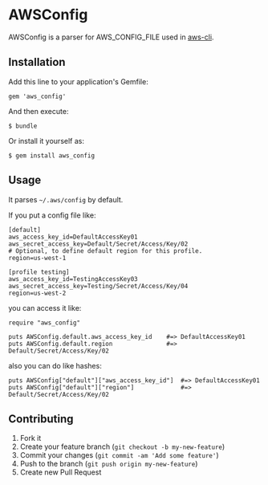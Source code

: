 # AWSConfig

AWSConfig is a parser for AWS_CONFIG_FILE used in [aws-cli](https://github.com/aws/aws-cli).

## Installation

Add this line to your application's Gemfile:

    gem 'aws_config'

And then execute:

    $ bundle

Or install it yourself as:

    $ gem install aws_config

## Usage

It parses `~/.aws/config` by default.

If you put a config file like:

    [default]
    aws_access_key_id=DefaultAccessKey01
    aws_secret_access_key=Default/Secret/Access/Key/02
    # Optional, to define default region for this profile.
    region=us-west-1

    [profile testing]
    aws_access_key_id=TestingAccessKey03
    aws_secret_access_key=Testing/Secret/Access/Key/04
    region=us-west-2

you can access it like:

    require "aws_config"
    
    puts AWSConfig.default.aws_access_key_id    #=> DefaultAccessKey01
    puts AWSConfig.default.region               #=> Default/Secret/Access/Key/02

also you can do like hashes:

    puts AWSConfig["default"]["aws_access_key_id"]  #=> DefaultAccessKey01
    puts AWSConfig["default"]["region"]             #=> Default/Secret/Access/Key/02

## Contributing

1. Fork it
2. Create your feature branch (`git checkout -b my-new-feature`)
3. Commit your changes (`git commit -am 'Add some feature'`)
4. Push to the branch (`git push origin my-new-feature`)
5. Create new Pull Request
